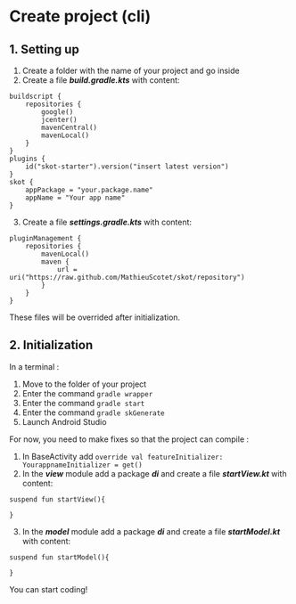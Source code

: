 # Create project (cli)
## 1. Setting up
1. Create a folder  with the name of your project and go inside
2. Create a file ***build.gradle.kts*** with content: 
```
buildscript {
 	repositories {
		google()
		jcenter()
		mavenCentral()
		mavenLocal()
	}
}
plugins {
	id("skot-starter").version("insert latest version")
}
skot {
	appPackage = "your.package.name"
	appName = "Your app name"
}
```
3. Create a file ***settings.gradle.kts*** with content:
```
pluginManagement {
	repositories {
		mavenLocal()
		maven {
			url = uri("https://raw.github.com/MathieuScotet/skot/repository")
		}
	}	
}
```
These files will be overrided after initialization.

## 2. Initialization
In a terminal : 
1. Move to the folder of your project
2. Enter the command `gradle wrapper`
3. Enter the command `gradle start`
4. Enter the command `gradle skGenerate`
5. Launch Android Studio

For now, you need to make fixes so that the project can compile : 
1. In BaseActivity add `override val featureInitializer: YourappnameInitializer = get()`
2. In the ***view*** module add a package ***di*** and create a file ***startView.kt*** with content: 
```
suspend fun startView(){

}
```
3. In the ***model*** module add a package ***di*** and create a file ***startModel.kt*** with content: 

```
suspend fun startModel(){

}
```
You can start coding!
